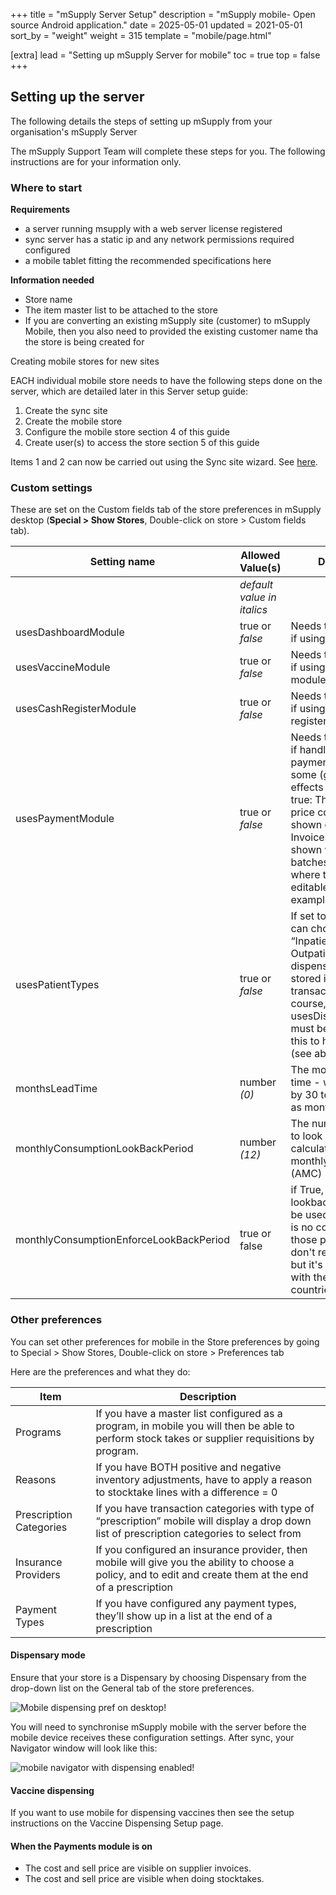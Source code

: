 +++
title = "mSupply Server Setup"
description = "mSupply mobile- Open source Android application."
date = 2025-05-01
updated = 2021-05-01
sort_by = "weight"
weight = 315
template = "mobile/page.html"

[extra]
lead = "Setting up mSupply Server for mobile"
toc = true
top = false
+++

## Setting up the server

The following details the steps of setting up mSupply from your organisation's mSupply Server

<div class="note">

The mSupply Support Team will complete these steps for you.
The following instructions are for your information only.

</div>

### Where to start

**Requirements**

* a server running msupply with a web server license registered
* sync server has a static ip and any network permissions required configured
* a mobile tablet fitting the recommended specifications here

**Information needed** 

* Store name
* The item master list to be attached to the store    
* If you are converting an existing mSupply site (customer) to mSupply Mobile, then you also need to provided the existing customer name tha the store is being created for

Creating mobile stores for new sites

EACH individual mobile store needs to have the following steps done on the server, which are detailed later in this Server setup guide:

1. Create the sync site 
2. Create the mobile store 
3. Configure the mobile store section 4 of this guide
4. Create user(s) to access the store section 5 of this guide

Items 1 and 2 can now be carried out using the Sync site wizard. See [here](https://docs.msupply.org.nz/synchronisation:sync_sites).


### Custom settings

 These are set on the Custom fields tab of the store preferences in mSupply desktop (**Special > Show Stores**, Double-click on store > Custom fields tab). 

| Setting name                            | Allowed Value(s) | Description | 
|-----------------------------------------|---------------------|--------------| 
|| *default value in italics*       || 
| usesDashboardModule                     | true or *false*       | Needs to be set to true if using the dashboard         | 
| usesVaccineModule                       | true or *false*       | Needs to be set to true if using the vaccines module                                | 
| usesCashRegisterModule                  | true or *false*       | Needs to be set to true if using the cash register                   | 
| usesPaymentModule                       | true or *false*       | Needs to be set to true if handling cash payments. There are some (good!) side effects if this setting is true: The sell and cost price columns are shown on Supplier Invoices and are also shown when editing batches in a stocktake where the sell price is editable. See below for examples. | 
| usesPatientTypes                        | true or *false*       | If set to true then you can choose between “Inpatient and Outpatient” when dispensing. The data is stored in the transact.user1 field. Of course, usesDispensaryModule must be set to true for this to have any effect  (see above)    | 
| monthsLeadTime                          | number *(0)*          | The months of lead time - will be multiplied by 30 to use in mobile as months of lead time            | 
| monthlyConsumptionLookBackPeriod        | number *(12)*         | The number of months to look back when calculating average monthly consumption (AMC)                | 
| monthlyConsumptionEnforceLookBackPeriod | true or false       | if True, then the full lookbackup period will be used, even if there is no consumption in those periods. We don't recommend this, but it's here to comply with the rules in some countries          | 

### Other preferences

You can set other preferences for mobile in the Store preferences by going to Special > Show Stores, Double-click on store > Preferences tab

Here are the preferences and what they do:

| Item                    | Description                                                                                                                                                 | 
|-------------------------|-------------------------------------------------------------------------------------------------------------------------------------------------------------| 
| Programs                | If you have a master list configured as a program, in mobile you will then be able to perform stock takes or supplier requisitions by program.              | 
| Reasons                 | If you have BOTH positive and negative inventory adjustments, have to apply a reason to stocktake lines with a difference = 0                               | 
| Prescription Categories | If you have transaction categories with type of “prescription” mobile will display a drop down list of prescription categories to select from               | 
| Insurance Providers     | If you configured an insurance provider, then mobile will give you the ability to choose a policy, and to edit and create them at the end of a prescription | 
| Payment Types           | If you have configured any payment types, they’ll show up in a list at the end of a prescription                                                            | 

#### Dispensary mode 

Ensure that your store is a Dispensary by choosing Dispensary from the drop-down list on the General tab of the store preferences.

![Mobile dispensing pref on desktop!](/mobile/setup/images/dispensary_mode_desktop.png)

You will need to synchronise mSupply mobile with the server before the mobile device receives these configuration settings. After sync, your Navigator window will look like this:

![mobile navigator with dispensing enabled!](/mobile/setup/images/mobile_nav_w_dispensing.png)

#### Vaccine dispensing

If you want to use mobile for dispensing vaccines then see the setup instructions on the Vaccine Dispensing Setup page.


#### When the Payments module is on
* The cost and sell price are visible on supplier invoices.
* The cost and sell price are visible when doing stocktakes.

